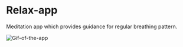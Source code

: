 # Relax-app

Meditation app which provides guidance for regular breathing pattern.

![Gif-of-the-app](https://github.com/Jakub1888/Relax-app/blob/master/img/Spoma-Google-Chrome-2021-01-20-1.gif)
